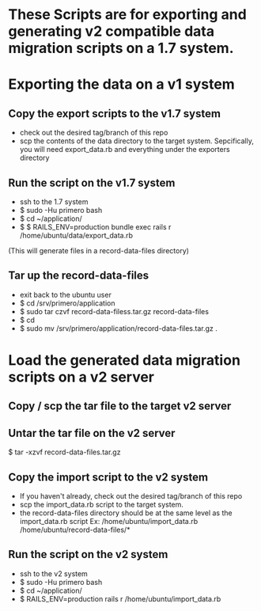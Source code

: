 These Scripts are for exporting and generating v2 compatible data migration scripts on a 1.7 system.
==================================================================================================

Exporting the data on a v1 system
==================================

Copy the export scripts to the v1.7 system
-------------------------------------------
- check out the desired tag/branch of this repo
- scp the contents of the data directory to the target system.
  Sepcifically, you will need export_data.rb and everything under the exporters directory


Run the script on the v1.7 system
---------------------------------
- ssh to the 1.7 system
- $ sudo -Hu primero bash
- $ cd ~/application/
- $ $ RAILS_ENV=production bundle exec rails r /home/ubuntu/data/export_data.rb

(This will generate files in a record-data-files directory)


Tar up the record-data-files
----------------------------
- exit back to the ubuntu user
- $ cd /srv/primero/application
- $ sudo tar czvf record-data-filess.tar.gz record-data-files
- $ cd
- $ sudo mv /srv/primero/application/record-data-files.tar.gz .





Load the generated data migration scripts on a v2 server
========================================================

Copy / scp the tar file to the target v2 server
-------------------------------------------------

Untar the tar file on the v2 server
----------------------------------------
$ tar -xzvf record-data-files.tar.gz


Copy the import script to the v2 system
-----------------------------------------------------------------------
- If you haven't already, check out the desired tag/branch of this repo
- scp the import_data.rb script to the target system.
- the record-data-files directory should be at the same level as the import_data.rb script
  Ex:   /home/ubuntu/import_data.rb
        /home/ubuntu/record-data-files/*


Run the script on the v2 system
---------------------------------
- ssh to the v2 system
- $ sudo -Hu primero bash
- $ cd ~/application/
- $ RAILS_ENV=production rails r /home/ubuntu/import_data.rb